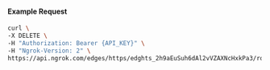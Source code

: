 <!-- Code generated for API Clients. DO NOT EDIT. -->

#### Example Request

```bash
curl \
-X DELETE \
-H "Authorization: Bearer {API_KEY}" \
-H "Ngrok-Version: 2" \
https://api.ngrok.com/edges/https/edghts_2h9aEuSuh6dAl2vVZAXNcHxkPa3/routes/edghtsrt_2h9aExsyRDbfjiC9cXoxJi0FIgN/saml
```
